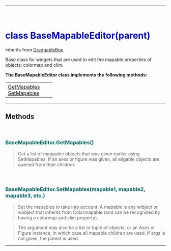 
---

#### <font color='#FFF'>basemapableeditor</font> ####
# <font color='#00B'>class BaseMapableEditor(parent)</font> #

Inherits from [DraggableBox](cls_DraggableBox.md).

Base class for widgets that are used to edit the mapable properties of objects: colormap and clim.





**The BaseMapableEditor class implements the following methods:**<br />
<table cellpadding='10px'><tr>
<td valign='top'>
<a href='#GetMapables.md'>GetMapables</a><br /><a href='#SetMapables.md'>SetMapables</a><br /></td>
<td valign='top'>
</td>
<td valign='top'>
</td>
</tr></table>



---


## Methods ##

#### <font color='#FFF'>GetMapables</font> ####
### <font color='#066'>BaseMapableEditor.GetMapables()</font> ###

> Get a list of mappable objects that was given earlier using SetMapables. If an axes or figure was given, all eligable  objects are queried from their children.




#### <font color='#FFF'>SetMapables</font> ####
### <font color='#066'>BaseMapableEditor.SetMapables(mapable1, mapable2, mapable3, etc.)</font> ###

> Set the mapables to take into account. A mapable is any wibject or wobject that inherits from Colormapable (and can be recognized by having a colormap and clim property).

> The argument may also be a list or tuple of objects, or an Axes  or Figure instance, in which case all mapable children are used. If args is not given, the parent is used.





---

